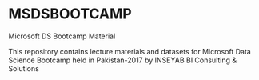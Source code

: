 # MSDSBOOTCAMP
Microsoft DS Bootcamp Material

This repository contains lecture materials and datasets for Microsoft Data Science Bootcamp held in Pakistan-2017 by INSEYAB BI Consulting & Solutions 

